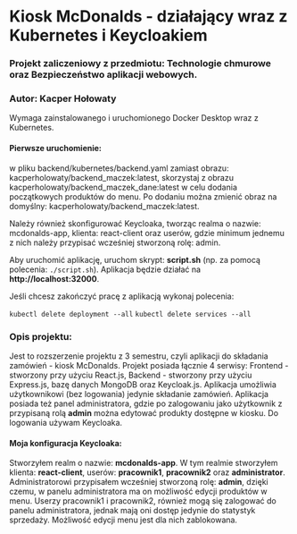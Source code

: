 # Kiosk McDonalds - działający wraz z Kubernetes i Keycloakiem

### Projekt zaliczeniowy z przedmiotu: Technologie chmurowe oraz Bezpieczeństwo aplikacji webowych.

### Autor: **Kacper Hołowaty**

Wymaga zainstalowanego i uruchomionego Docker Desktop wraz z Kubernetes.

#### Pierwsze uruchomienie:

w pliku backend/kubernetes/backend.yaml zamiast obrazu: kacperholowaty/backend_maczek:latest, skorzystaj z obrazu kacperholowaty/backend_maczek_dane:latest w celu dodania początkowych produktów do menu. Po dodaniu można zmienić obraz na domyślny: kacperholowaty/backend_maczek:latest.

Należy również skonfigurować Keycloaka, tworząc realma o nazwie: mcdonalds-app, klienta: react-client oraz userów, gdzie minimum jednemu z nich należy przypisać wcześniej stworzoną rolę: admin.

Aby uruchomić aplikację, uruchom skrypt: **script.sh** (np. za pomocą polecenia: `./script.sh`). Aplikacja będzie działać na **http://localhost:32000**.

Jeśli chcesz zakończyć pracę z aplikacją wykonaj polecenia:

`kubectl delete deployment --all`
`kubectl delete services --all`

### Opis projektu:

Jest to rozszerzenie projektu z 3 semestru, czyli aplikacji do składania zamówień - kiosk McDonalds.
Projekt posiada łącznie 4 serwisy: Frontend - stworzony przy użyciu React.js, Backend - stworzony przy użyciu Express.js, bazę danych MongoDB oraz Keycloak.js. Aplikacja umożliwia użytkownikowi (bez logowania) jedynie składanie zamówień. Aplikacja posiada też panel administratora, gdzie po zalogowaniu jako użytkownik z przypisaną rolą **admin** można edytować produkty dostępne w kiosku. Do logowania używam Keycloaka.

#### Moja konfiguracja Keycloaka:

Stworzyłem realm o nazwie: **mcdonalds-app**. W tym realmie stworzyłem klienta: **react-client**, userów: **pracownik1**, **pracownik2** oraz **administrator**. Administratorowi przypisałem wcześniej stworzoną rolę: **admin**, dzięki czemu, w panelu administratora ma on możliwość edycji produktów w menu. Userzy pracownik1 i pracownik2, również mogą się zalogować do panelu administratora, jednak mają oni dostęp jedynie do statystyk sprzedaży. Możliwość edycji menu jest dla nich zablokowana.
